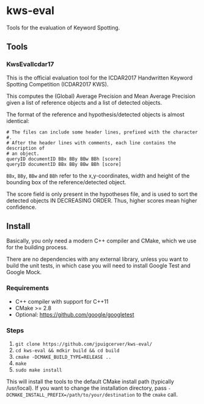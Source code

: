 # kws-eval
Tools for the evaluation of Keyword Spotting.

## Tools
### KwsEvalIcdar17
This is the official evaluation tool for the ICDAR2017 Handwritten Keyword 
Spotting Competition (ICDAR2017 KWS).

This computes the (Global) Average Precision and Mean Average Precision given
a list of reference objects and a list of detected objects.

The format of the reference and hypothesis/detected objects is almost identical:
```
# The files can include some header lines, prefixed with the character #.
# After the header lines with comments, each line contains the description of
# an object.
queryID documentID BBx BBy BBw BBh [score]
queryID documentID BBx BBy BBw BBh [score]
```

`BBx`, `BBy`, `BBw` and `BBh` refer to the x,y-coordinates, width and height of 
the bounding box of the reference/detected object.

The score field is only present in the hypotheses file, and is used to sort
the detected objects IN DECREASING ORDER. Thus, higher scores mean higher 
confidence.


## Install

Basically, you only need a modern C++ compiler and CMake, which we use for
the building process.

There are no dependencies with any external library, unless you want to build
the unit tests, in which case you will need to install Google Test and
Google Mock.

### Requirements
- C++ compiler with support for C++11
- CMake >= 2.8
- Optional: https://github.com/google/googletest

### Steps
1. `git clone https://github.com/jpuigcerver/kws-eval/`
2. `cd kws-eval && mdkir build && cd build`
3. `cmake -DCMAKE_BUILD_TYPE=RELEASE ..`
4. `make`
5. `sudo make install`

This will install the tools to the default CMake install path
(typically /usr/local). If you want to change the installation directory,
pass  `-DCMAKE_INSTALL_PREFIX=/path/to/your/destination` to the `cmake` call.


